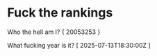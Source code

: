 # Fuck the rankings

Who the hell am I?
{ 20053253 }

What fucking year is it?
[ 2025-07-13T18:30:00Z ]

